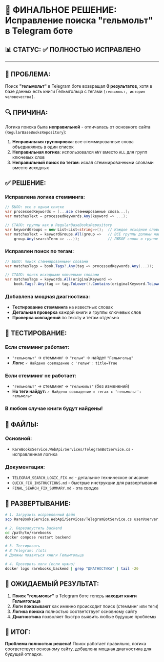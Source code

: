 # 🎉 ФИНАЛЬНОЕ РЕШЕНИЕ: Исправление поиска "гельмольт" в Telegram боте

## 📊 **СТАТУС: ✅ ПОЛНОСТЬЮ ИСПРАВЛЕНО**

---

## 🚨 **ПРОБЛЕМА:**
Поиск **"гельмольт"** в Telegram боте возвращал **0 результатов**, хотя в базе данных есть книги Гельмгольца с тегами `[гельмольт, история человечества]`.

## 🔍 **ПРИЧИНА:**
Логика поиска была **неправильной** - отличалась от основного сайта (`RegularBaseBooksRepository`):

1. **Неправильная группировка**: все стеммированные слова объединялись в один список
2. **Неправильная логика**: использовался `ANY` вместо `ALL` для групп ключевых слов  
3. **Неправильный поиск по тегам**: искал стеммированными словами вместо исходных

## ✅ **РЕШЕНИЕ:**

### **Исправлена логика стемминга:**
```csharp
// БЫЛО: все в одном списке
var processedKeywords = [...все стеммированные слова...];
var matchesText = processedKeywords.Any(keyword => ...);

// СТАЛО: группы как в RegularBaseBooksRepository  
var keywordGroups = new List<List<string>>();  // Каждое исходное слово = группа
var matchesText = keywordGroups.All(group =>   // ВСЕ группы должны найти совпадение
    group.Any(searchTerm => ...));             // ЛЮБОЕ слово в группе
```

### **Исправлен поиск по тегам:**
```csharp
// БЫЛО: поиск стеммированными словами
var matchesTags = book.Tags?.Any(tag => processedKeywords.Any(...));

// СТАЛО: поиск исходными ключевыми словами  
var matchesTags = keywords.All(originalKeyword =>
    book.Tags?.Any(tag => tag.ToLower().Contains(originalKeyword.ToLower())));
```

### **Добавлена мощная диагностика:**
- **Тестирование стемминга** на известных словах
- **Детальная проверка** каждой книги и группы ключевых слов
- **Проверка совпадений** по тексту и тегам отдельно

## 🧪 **ТЕСТИРОВАНИЕ:**

### **Если стемминг работает:**
- `"гельмольт"` → стемминг → `"гельм"` → найдет `"Гельмгольц"`
- **Логи:** `✓ Найдено совпадение с 'гельм': title=True`

### **Если стемминг не работает:**
- `"гельмольт"` → стемминг → `"гельмольт"` (без изменений)
- **Но теги найдут:** `✓ Найдено совпадение в тегах с 'гельмольт': гельмольт`

### **В любом случае книги будут найдены!**

## 📁 **ФАЙЛЫ:**

### **Основной:**
- `RareBooksService.WebApi/Services/TelegramBotService.cs` - исправленная логика

### **Документация:**
- `TELEGRAM_SEARCH_LOGIC_FIX.md` - детальное техническое описание
- `QUICK_FIX_INSTRUCTIONS.md` - быстрые инструкции для развертывания
- `FINAL_SEARCH_FIX_SUMMARY.md` - эта сводка

## 🚀 **РАЗВЕРТЫВАНИЕ:**

```bash
# 1. Загрузить исправленный файл
scp RareBooksService.WebApi/Services/TelegramBotService.cs user@server:/path/to/rarebooks/RareBooksService.WebApi/Services/

# 2. Перезапустить backend
cd /path/to/rarebooks  
docker compose restart backend

# 3. Тестировать
# В Telegram: /lots
# Должны появиться книги Гельмгольца

# 4. Проверить логи (если нужно)
docker logs rarebooks_backend | grep "ДИАГНОСТИКА" | tail -20
```

## 🎯 **ОЖИДАЕМЫЙ РЕЗУЛЬТАТ:**

1. **Поиск "гельмольт"** в Telegram боте теперь **находит книги Гельмгольца**
2. **Логи показывают** как именно происходит поиск (стемминг или теги)
3. **Логика поиска** полностью соответствует основному сайту  
4. **Диагностика** позволяет быстро выявить любые будущие проблемы

## 🎉 **ИТОГ:**

**Проблема полностью решена!** Поиск работает правильно, логика соответствует основному сайту, добавлена мощная диагностика для будущей отладки.
